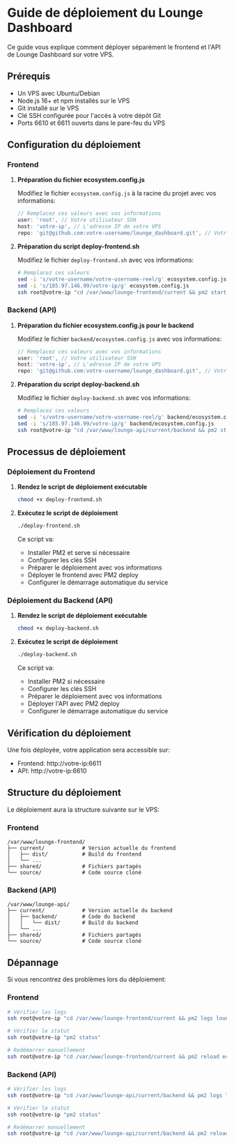 # Guide de déploiement du Lounge Dashboard

Ce guide vous explique comment déployer séparément le frontend et l'API de Lounge Dashboard sur votre VPS.

## Prérequis

- Un VPS avec Ubuntu/Debian
- Node.js 16+ et npm installés sur le VPS
- Git installé sur le VPS
- Clé SSH configurée pour l'accès à votre dépôt Git
- Ports 6610 et 6611 ouverts dans le pare-feu du VPS

## Configuration du déploiement

### Frontend

1. **Préparation du fichier ecosystem.config.js**

   Modifiez le fichier `ecosystem.config.js` à la racine du projet avec vos informations:
   
   ```javascript
   // Remplacez ces valeurs avec vos informations
   user: 'root', // Votre utilisateur SSH
   host: 'votre-ip', // L'adresse IP de votre VPS
   repo: 'git@github.com:votre-username/lounge_dashboard.git', // Votre dépôt Git
   ```

2. **Préparation du script deploy-frontend.sh**

   Modifiez le fichier `deploy-frontend.sh` avec vos informations:
   
   ```bash
   # Remplacez ces valeurs
   sed -i 's/votre-username/votre-username-reel/g' ecosystem.config.js
   sed -i 's/185.97.146.99/votre-ip/g' ecosystem.config.js
   ssh root@votre-ip "cd /var/www/lounge-frontend/current && pm2 startup && pm2 save"
   ```

### Backend (API)

1. **Préparation du fichier ecosystem.config.js pour le backend**

   Modifiez le fichier `backend/ecosystem.config.js` avec vos informations:
   
   ```javascript
   // Remplacez ces valeurs avec vos informations
   user: 'root', // Votre utilisateur SSH
   host: 'votre-ip', // L'adresse IP de votre VPS
   repo: 'git@github.com:votre-username/lounge_dashboard.git', // Votre dépôt Git
   ```

2. **Préparation du script deploy-backend.sh**

   Modifiez le fichier `deploy-backend.sh` avec vos informations:
   
   ```bash
   # Remplacez ces valeurs
   sed -i 's/votre-username/votre-username-reel/g' backend/ecosystem.config.js
   sed -i 's/185.97.146.99/votre-ip/g' backend/ecosystem.config.js
   ssh root@votre-ip "cd /var/www/lounge-api/current/backend && pm2 startup && pm2 save"
   ```

## Processus de déploiement

### Déploiement du Frontend

1. **Rendez le script de déploiement exécutable**

   ```bash
   chmod +x deploy-frontend.sh
   ```

2. **Exécutez le script de déploiement**

   ```bash
   ./deploy-frontend.sh
   ```

   Ce script va:
   - Installer PM2 et serve si nécessaire
   - Configurer les clés SSH
   - Préparer le déploiement avec vos informations
   - Déployer le frontend avec PM2 deploy
   - Configurer le démarrage automatique du service

### Déploiement du Backend (API)

1. **Rendez le script de déploiement exécutable**

   ```bash
   chmod +x deploy-backend.sh
   ```

2. **Exécutez le script de déploiement**

   ```bash
   ./deploy-backend.sh
   ```

   Ce script va:
   - Installer PM2 si nécessaire
   - Configurer les clés SSH
   - Préparer le déploiement avec vos informations
   - Déployer l'API avec PM2 deploy
   - Configurer le démarrage automatique du service

## Vérification du déploiement

Une fois déployée, votre application sera accessible sur:
- Frontend: http://votre-ip:6611
- API: http://votre-ip:6610

## Structure du déploiement

Le déploiement aura la structure suivante sur le VPS:

### Frontend
```
/var/www/lounge-frontend/
├── current/            # Version actuelle du frontend
│   ├── dist/           # Build du frontend
│   └── ...
├── shared/             # Fichiers partagés
└── source/             # Code source cloné
```

### Backend (API)
```
/var/www/lounge-api/
├── current/            # Version actuelle du backend
│   ├── backend/        # Code du backend
│   │   └── dist/       # Build du backend
│   └── ...
├── shared/             # Fichiers partagés
└── source/             # Code source cloné
```

## Dépannage

Si vous rencontrez des problèmes lors du déploiement:

### Frontend

```bash
# Vérifier les logs
ssh root@votre-ip "cd /var/www/lounge-frontend/current && pm2 logs lounge-frontend"

# Vérifier le statut
ssh root@votre-ip "pm2 status"

# Redémarrer manuellement
ssh root@votre-ip "cd /var/www/lounge-frontend/current && pm2 reload ecosystem.config.js"
```

### Backend (API)

```bash
# Vérifier les logs
ssh root@votre-ip "cd /var/www/lounge-api/current/backend && pm2 logs lounge-api"

# Vérifier le statut
ssh root@votre-ip "pm2 status"

# Redémarrer manuellement
ssh root@votre-ip "cd /var/www/lounge-api/current/backend && pm2 reload ecosystem.config.js"
``` 